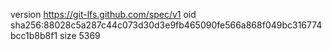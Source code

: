version https://git-lfs.github.com/spec/v1
oid sha256:88028c5a287c44c073d30d3e9fb465090fe566a868f049bc316774bcc1b8b8f1
size 5369
